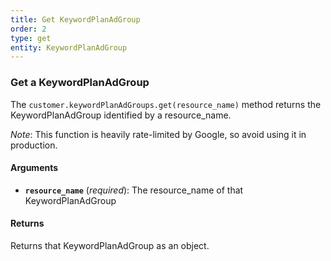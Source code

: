 ```yaml
---
title: Get KeywordPlanAdGroup
order: 2
type: get
entity: KeywordPlanAdGroup
---
```


### Get a KeywordPlanAdGroup

The `customer.keywordPlanAdGroups.get(resource_name)` method returns the KeywordPlanAdGroup identified by a resource_name.

_Note_: This function is heavily rate-limited by Google, so avoid using it in production.

#### Arguments

- **`resource_name`** (_required_): The resource_name of that KeywordPlanAdGroup

#### Returns

Returns that KeywordPlanAdGroup as an object.
